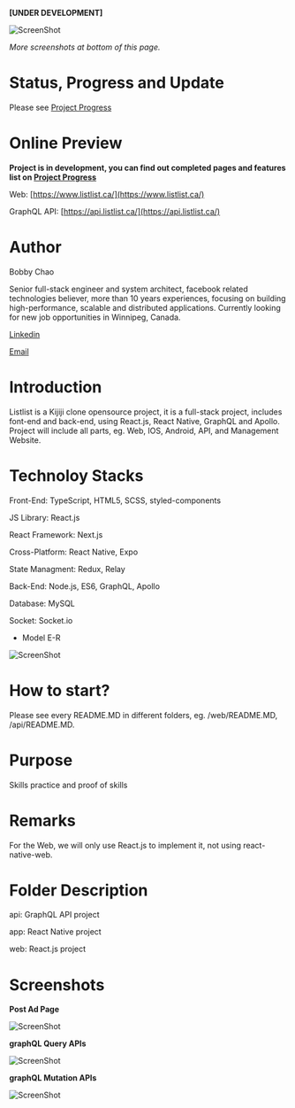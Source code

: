 **[UNDER DEVELOPMENT]**

![ScreenShot](https://raw.githubusercontent.com/bobbylkchao/listlist/main/doc/screenshoot/web-header.png)

*More screenshots at bottom of this page.*

# Status, Progress and Update

Please see [Project Progress](https://github.com/users/bobbylkchao/projects/1/views/1?groupedBy%5BcolumnId%5D=303996)

# Online Preview

**Project is in development, you can find out completed pages and features list on [Project Progress](https://github.com/users/bobbylkchao/projects/1/views/1?groupedBy%5BcolumnId%5D=303996)**

Web: [https://www.listlist.ca/](https://www.listlist.ca/)

GraphQL API: [https://api.listlist.ca/](https://api.listlist.ca/)


# Author

Bobby Chao

Senior full-stack engineer and system architect, facebook related technologies believer, more than 10 years experiences, focusing on building high-performance, scalable and distributed applications. Currently looking for new job opportunities in Winnipeg, Canada.

[Linkedin](https://www.linkedin.com/in/bobbylkchao/)

[Email](mailto:bobbylkchao@gmail.com)

# Introduction

Listlist is a Kijiji clone opensource project, it is a full-stack project, includes font-end and back-end, using React.js, React Native, GraphQL and Apollo.
Project will include all parts, eg. Web, IOS, Android, API, and Management Website.

# Technoloy Stacks

Front-End: TypeScript, HTML5, SCSS, styled-components

JS Library: React.js

React Framework: Next.js

Cross-Platform: React Native, Expo

State Managment: Redux, Relay

Back-End: Node.js, ES6, GraphQL, Apollo

Database: MySQL

Socket: Socket.io

* Model E-R

![ScreenShot](https://raw.githubusercontent.com/bobbylkchao/listlist/main/doc/screenshoot/er.png)

# How to start?

Please see every README.MD in different folders, eg. /web/README.MD, /api/README.MD.

# Purpose

Skills practice and proof of skills

# Remarks

For the Web, we will only use React.js to implement it, not using react-native-web.

# Folder Description

api: GraphQL API project

app: React Native project

web: React.js project

# Screenshots

**Post Ad Page**

![ScreenShot](https://raw.githubusercontent.com/bobbylkchao/listlist/main/doc/screenshoot/web-post-ad-0.0.4.png)

**graphQL Query APIs**

![ScreenShot](https://raw.githubusercontent.com/bobbylkchao/listlist/main/doc/screenshoot/graphQL-query.png)

**graphQL Mutation APIs**

![ScreenShot](https://raw.githubusercontent.com/bobbylkchao/listlist/main/doc/screenshoot/graphQL-mutation.png)
